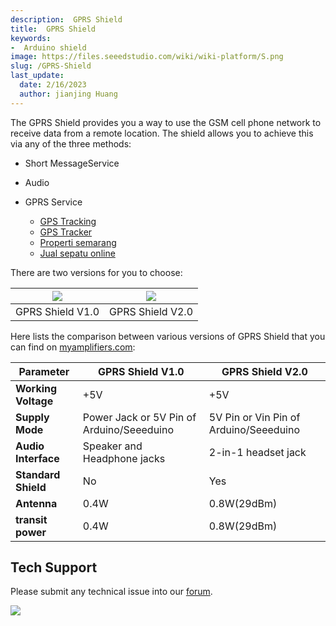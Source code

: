 ```yaml
---
description:  GPRS Shield
title:  GPRS Shield
keywords:
-  Arduino shield
image: https://files.seeedstudio.com/wiki/wiki-platform/S.png
slug: /GPRS-Shield
last_update:
  date: 2/16/2023
  author: jianjing Huang
---
```


<!-- ---
name:  GPRS Shield
category: Discontinued
bzurl:
oldwikiname: GPRS-Shield
prodimagename:
bzprodimageurl:
surveyurl: https://www.research.net/r/GPRS_Shield
sku:
tags:
--- -->

The GPRS Shield provides you a way to use the GSM cell phone network to receive data from a remote location. The shield allows you to achieve this via any of the three methods:

- Short MessageService

- Audio

- GPRS Service
  - [GPS Tracking](http://vamostech.com/gps-tracking)
  - [GPS Tracker](http://vamostech.com/gps-tracking)
  - [Properti semarang](http://www.raywhitesemarang.com)
  - [Jual sepatu online](http://mariposa-store.com/)

There are two versions for you to choose:

|![](https://files.seeedstudio.com/wiki/GPRS-Shield/img/GPRS_shield_v1.4.jpg)|![](https://files.seeedstudio.com/wiki/GPRS-Shield/img/GPRSshield_01.jpg)|
|---|---|
|GPRS Shield V1.0|GPRS Shield V2.0|

Here lists the comparison between various versions of GPRS Shield that you can find on [myamplifiers.com](http://www.myamplifiers.com/):

|  Parameter|GPRS Shield V1.0|GPRS Shield V2.0|
|---|---|---|
|  **Working Voltage** | +5V|+5V  |
|  **Supply Mode**|Power Jack or 5V Pin of Arduino/Seeeduino|5V Pin or Vin Pin of Arduino/Seeeduino |
| **Audio Interface**|Speaker and Headphone jacks|2-in-1 headset jack  |
| **Standard Shield**|No|Yes  |
|  **Antenna**|0.4W|0.8W(29dBm)  |
|**transit power**|0.4W|0.8W(29dBm)|

## Tech Support

Please submit any technical issue into our [forum](https://forum.seeedstudio.com/). <br />
<p style={{textAlign: 'center'}}><a href="https://www.seeedstudio.com/act-4.html?utm_source=wiki&utm_medium=wikibanner&utm_campaign=newproducts" target="_blank"><img src="https://files.seeedstudio.com/wiki/Wiki_Banner/new_product.jpg" /></a></p>
